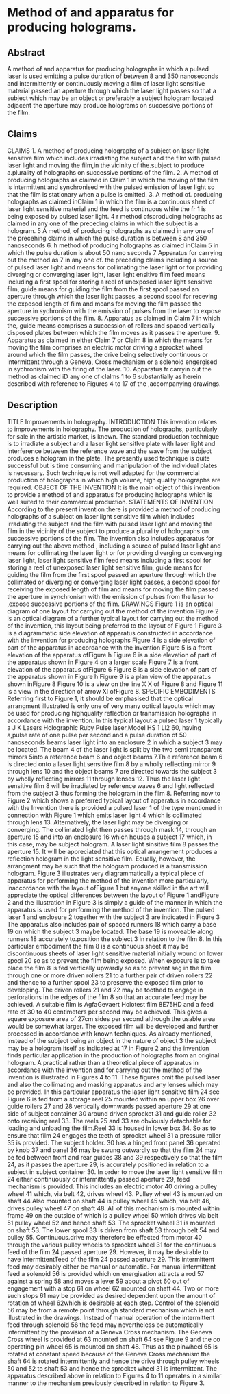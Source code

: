 # Method of and apparatus for producing holograms.

## Abstract
A method of and apparatus for producing holographs in which a pulsed laser is used emitting a pulse duration of between 8 and 350 nanoseconds and intermittently or continuously moving a film of laser light sensitive material passed an aperture through which the laser light passes so that a subject which may be an object or preferably a subject hologram located adjacent the aperture may produce holograms on successive portions of the film.

## Claims
CLAIMS 1. A method of producing holographs of a subject on laser light sensitive film which includes irradiating the subject and the film with pulsed laser light and moving the film,in the vicinity of the.subject to produce a.plurality of holographs on successive portions of the film. 2. A method of producing holographs as claimed in Claim 1 in which the moving of the film is intermittent and synchronised with the pulsed emission of laser light so that the film is stationary when a pulse is emitted. 3. A method of. producing holographs as claimed inClaim 1 in which the film is a continuous sheet of laser light sensitive material and the feed is continuous while the fr 1 is being exposed by pulsed laser light. 4 r method ofsproducing holographs as claimed in any one of the preceding claims in which the subject is a hologram. 5 A method, of producing holographs as claimed in any one of the precehing claims in which the pulse duration is between 8 and 350 nanoseconds 6. h method of producing holographs as claimed inClaim 5 in which the pulse duration is about 50 nano seconds 7 Apparatus for carrying out the method as 7 in any one of. the preceding claims including a souroe of pulsed laser light and means for collimating the laser light or for providing diverging or converging laser light, laser light ensitive film feed means including a first spool for storing a reel of unexposed laser light sensitive film, guide means for guiding the film from the first spool passed an aperture through which the laser light passes, a second spool for receving the exposed length of film and means for moving the film passed the aperture in sychronism with the emission of pulses from the laser to expose successive portions of the film. 8. Apparatus as claimed in Claim 7 in which the, guide means comprises a succession of rollers and spaced vertically disposed plates between which the film moves as it passes the aperture. 9. Apparatus as claimed in either Claim 7 or Claim 8 in which the means for moving the film comprises an electric motor driving a sprocket wheel around which the film passes, the drive being selectively continuous or intermittent through a Geneva, Cross mechanism or a solenoid engergised in sychronism with the firing of the laser. 10. Apparatus fr carryin out the method as claimed iD any one of clalms 1 to 6 substantially as herein described with reference to Figures 4 to 17 of the ,accompanying drawings.

## Description
TITLE Improvements in holography. INTRODUCTION This invention relates to improvements in holography. The production of holographs, particularly for sale in the artistic market, is known. The standard production technique is to irradiate a subject and a laser light sensitIve plate with laser light and interference between the reference wave and the wave from the subject produces a hologram in the plate. The presently used technique is quite successful but is time consuming and manipulation of the individual plates is necessary. Such technique is not well adapted for the commercial production of holographs in which high volume, high quality holographs are required. OBJECT OF THE INVENTION It is the main object of this invention to provide a method of and apparatus for producing holographs which is well suited to their commercial production. STATEMENTS OF INVENTION According to the present invention there is provided a method of producing holographs of a subject on laser light sensitive film which includes irradiating the subject and the film with pulsed laser light and moving the film in the vicinity of the subject to produce a plurality of holographs on successive portions of the film. The invention also includes apparatus for carrying out the above method , including a source of pulsed laser light and means for collimating the laser light or for providing diverging or converging laser light, laser light sensitive film feed means including a first spool for storing a reel of unexposed laser light sensitive film, guide means for guiding the film from the first spool passed an aperture through which the collimated or diverging or converging laser light passes, a second spool for receiving the exposed length of film and means for moving the film passed the aperture in synchronism with the emission of pulses from the laser to ,expose successive portions of the film. DRAWINGS Figure 1 is an optical diagram of one layout for carrying out the method of the invention Figure 2 is an optical diagram of a further typical layout for carrying out the method of the invention, this layout being preferred to the layout of Figure 1 Figure 3 is a diagrammatic side elevation of apparatus constructed in accordance with the invention for producing holographs Figure 4 is a side elevation of part of the apparatus in accordance with the invention Figure 5 is a front elevation of the apparatus ofFigure h Figure 6 is a side elevation of part of the apparatus shown in Figure 4 on a larger scale Figure 7 is a front elevation of the apparatus ofFigure 6 Figure 8 is a side elevation of part of the apparatus shown in Figure h Figure 9 is a plan view of the apparatus shown inFigure 8 Figure 10 is a view on the line X X of Figure 8 and Figure 11 is a view in the direction of arrow XI ofFigure 8. SPECIFIC EMBODIMENTS Referring first to Figure 1, it should be emphasised that the optical arrangment illustrated is only one of very many optical layouts which may be used for producing highquality reflection or transmission holographs in accordance with the invention. In this typical layout a pulsed laser 1 typically a J K Lasers Holographic Ruby Pulse laser,Model HS 1 Ll2 60, having a,pulse rate of one pulse per second and a pulse duration of 50 nanoseconds beams laser light into an enclosure 2 in which a subject 3 may be located. The beam 4 of the laser light is split by the two semi transparent mirrors 5into a reference beam 6 and object beams 7.Th e reference beam 6 is directed onto a laser light sensitive film 8 by a wholly reflecting mirror 9 through lens 10 and the object beams 7 are directed towards the subject 3 by wholly reflecting mirrors 11 through lenses 12. Thus the laser light sensitive film 8 will be irradiated by reference waves 6 and light reflected from the subject 3 thus forming the hologram in the film 8. Referring now to Figure 2 which shows a preferred typical layout of apparatus in accordance with the Invention there is provided a pulsed laser 1 of the type mentioned in connection with Figure 1 which emits laser light 4 which is collimated through lens 13. Alternatively, the laser light may be diverging or converging. The collimated light then passes through mask 14, through an aperture 15 and into an enclosure 16 which houses a subject 17 which, in this case, may be subject hologram. A laser light sinsitive film 8 passes the aperture 15. It will be appreciated that this optical arrangement produces a reflection hologram in the light sensitive film. Equally, however, the arrangment may be such that the hologram produced is a transmission hologram. Figure 3 illustrates very diagrammatically a typical piece of apparatus for performing the method of the invention more particularly, inaccordance with the layout ofFigure 1 but anyone skilled in the art will appreciate the optical differences between the layout of Figure 1 andFigure 2 and the illustration in Figure 3 is simply a guide of the manner in which the apparatus is used for performing the method of the invention. The pulsed laser 1 and enclosure 2 together with the subject 3 are indicated in Figure 3 The apparatus also includes pair of spaced runners 18 which carry a base 19 on which the subject 3 maybe located. The base 19 is moveable along runners 18 accurately to.position the subject 3 in relation to the film 8. In this particular embodiment the film 8 is a continuous sheet it may be discontinuous sheets of laser light sensitive material initially wound on lower spool 20 so as to prevent the film being exposed. When exposure is to take place the film 8 is fed vertically upwardly so as to prevent sag in the film through one or more driven rollers 21 to a further pair of driven rollers 22 and thence to a further spool 23 to preserve the exposed film prior to developing. The driven rollers 21 and 22 may be toothed to engage in perforations in the edges of the film 8 so that an accurate feed may be achieved. A suitable film is AgfaGevaert Holotest film 8E75HD and a feed rate of 30 to 40 centimeters per second may be achieved. This gives a square exposure area of 27cm sides per second although the usable area would be somewhat larger. The exposed film will be developed and further processed in accordance with known techniques. As already mentioned, instead of the subject being an object in the nature of object 3 the subject may be a hologram itself as indicated at 17 in Figure 2 and the invention finds particular application in the production of holographs from an original hologram. A practical rather than a theoretical piece of apparatus in accordance with the invention and for carrying out the method of the invention is illustrated in Figures 4 to 11. These figures omit the pulsed laser and also the collimating and masking apparatus and any lenses which may be provided. In this particular apparatus the laser light sensitive film 24 see Figure 6 is fed from a storage reel 25 mounted within an upper box 26 over guide rollers 27 and 28 vertically downwards passed aperture 29 at one side of subject container 30 around driven sprocket 31 and guide roller 32 onto receiving reel 33. The reels 25 and 33 are obviously detachable for loading and unloading the film.Reel 33 is housed in lower box 34. So as to ensure that film 24 engages the teeth of sprocket wheel 31 a pressure roller 35 is provided. The subject holder. 30 has a hinged front panel 36 operated by knob 37 and panel 36 may be swung outwardly so that the film 24 may be fed between front and rear guides 38 and 39 respectively so that the film 24, as it passes the aperture 29, is accurately positioned in relation to a subject in subject container 30. In order to move the laser light sensitive film 24 either continuously or intermittently passed aperture 29, feed mechanism is provided. This includes an electric motor 40 driving a pulley wheel 41 which, via belt 42, drives wheel 43. Pulley wheel 43 is mounted on shaft 44.Also mounted on shaft 44 is pulley wheel 45 which, via belt 46, drives pulley wheel 47 on shaft 48. All of this mechanism is mounted within frame 49 on the outside of which is a pulley wheel 50 which drives via belt 51 pulley wheel 52 and hence shaft 53. The sprocket wheel 31 is mounted on shaft 53. The lower spool 33 is driven from shaft 53 through belt 54 and pulley 55. Continuous.drive may therefore be effected from motor 40 through the various pulley wheels to sprocket wheel 31 for the continuous feed of the film 24 passed aperture 29. However, it may be desirable to have intermittentTeed of the film 24 passed aperture 29. This intermittent feed may desirably either be manual or automatic. For manual intermittent feed a solenoid 56 is provided which on energisation attracts a rod 57 against a spring 58 and moves a lever 59 about a pivot 60 out of engagement with a stop 61 on wheel 62 mounted on shaft 44. Two or more such stops 61 may be provided as desired dependent upon the amount of rotation of wheel 62which is desirable at each step. Control of the solenoid 56 may be from a remote point through standard mechanism which is not illustrated in the drawings. Instead of manual operation of the intermittent feed through solenoid 56 the feed may nevertheless be automatically intermittent by the provision of a Geneva Cross mechanism. The Geneva Cross wheel is provided at 63 mounted on shaft 64 see Figure 9 and the co operating pin wheel 65 is mounted on shaft 48. Thus as the pinwheel 65 is rotated at constant speed because of the Geneva Cross mechanism the shaft 64 is rotated intermittently and hence the drive through pulley wheels 50 and 52 to shaft 53 and hence the sprocket wheel 31 is intermittent. The apparatus described above in relation to Figures 4 to 11 operates in a similar manner to the mechanism previously described in relation to Figure 3.